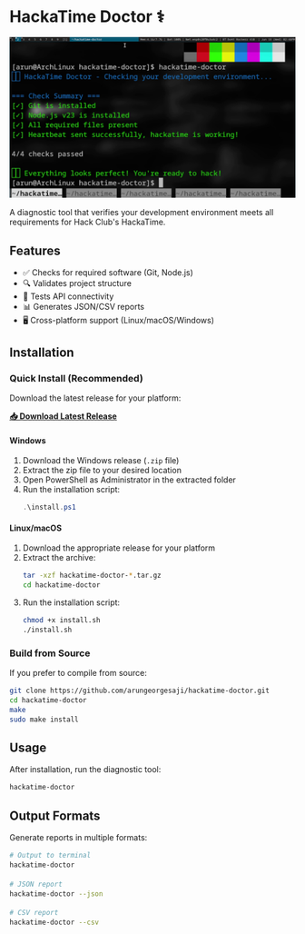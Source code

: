 # HackaTime Doctor ⚕️ 

![Terminal Screenshot](terminal-screenshot.png)

A diagnostic tool that verifies your development environment meets all requirements for Hack Club's HackaTime.

## Features

- ✅ Checks for required software (Git, Node.js)
- 🔍 Validates project structure
- 🔑 Tests API connectivity
- 📊 Generates JSON/CSV reports
- 🖥️ Cross-platform support (Linux/macOS/Windows)

## Installation

### Quick Install (Recommended)

Download the latest release for your platform:

**[📥 Download Latest Release](https://github.com/arungeorgesaji/hackatime-doctor/releases/latest)**

#### Windows
1. Download the Windows release (`.zip` file)
2. Extract the zip file to your desired location
3. Open PowerShell as Administrator in the extracted folder
4. Run the installation script:
   ```powershell
   .\install.ps1
   ```

#### Linux/macOS
1. Download the appropriate release for your platform
2. Extract the archive:
   ```bash
   tar -xzf hackatime-doctor-*.tar.gz
   cd hackatime-doctor
   ```
3. Run the installation script:
   ```bash
   chmod +x install.sh
   ./install.sh
   ```

### Build from Source

If you prefer to compile from source:

```bash
git clone https://github.com/arungeorgesaji/hackatime-doctor.git
cd hackatime-doctor
make
sudo make install
```

## Usage

After installation, run the diagnostic tool:

```bash
hackatime-doctor
```

## Output Formats

Generate reports in multiple formats:

```bash
# Output to terminal 
hackatime-doctor

# JSON report
hackatime-doctor --json

# CSV report  
hackatime-doctor --csv
```
